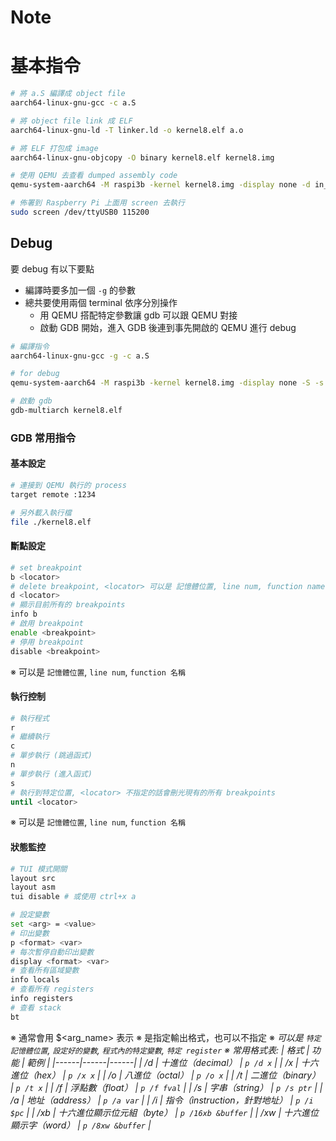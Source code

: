 # Note

# 基本指令

```bash
# 將 a.S 編譯成 object file
aarch64-linux-gnu-gcc -c a.S

# 將 object file link 成 ELF
aarch64-linux-gnu-ld -T linker.ld -o kernel8.elf a.o

# 將 ELF 打包成 image
aarch64-linux-gnu-objcopy -O binary kernel8.elf kernel8.img

# 使用 QEMU 去查看 dumped assembly code
qemu-system-aarch64 -M raspi3b -kernel kernel8.img -display none -d in_asm

# 佈署到 Raspberry Pi 上面用 screen 去執行
sudo screen /dev/ttyUSB0 115200
```

## Debug

要 debug 有以下要點

- 編譯時要多加一個 `-g` 的參數
- 總共要使用兩個 terminal 依序分別操作
  - 用 QEMU 搭配特定參數讓 gdb 可以跟 QEMU 對接
  - 啟動 GDB 開始，進入 GDB 後連到事先開啟的 QEMU 進行 debug

```bash
# 編譯指令 
aarch64-linux-gnu-gcc -g -c a.S

# for debug
qemu-system-aarch64 -M raspi3b -kernel kernel8.img -display none -S -s -serial null -serial stdio

# 啟動 gdb
gdb-multiarch kernel8.elf
```

### GDB 常用指令

#### 基本設定

```bash
# 連接到 QEMU 執行的 process
target remote :1234

# 另外載入執行檔
file ./kernel8.elf
```

#### 斷點設定

```bash
# set breakpoint
b <locator>
# delete breakpoint, <locator> 可以是 記憶體位置, line num, function name, 不指定的話會刪光現有的所有 breakpoints
d <locator>
# 顯示目前所有的 breakpoints
info b
# 啟用 breakpoint
enable <breakpoint>
# 停用 breakpoint
disable <breakpoint>
```
※ <locator> 可以是 `記憶體位置`, `line num`, `function 名稱`

#### 執行控制

```bash
# 執行程式 
r
# 繼續執行
c
# 單步執行 (跳過函式)
n
# 單步執行 (進入函式)
s
# 執行到特定位置, <locator> 不指定的話會刪光現有的所有 breakpoints
until <locator>
```

※ <locator> 可以是 `記憶體位置`, `line num`, `function 名稱`

#### 狀態監控

```bash
# TUI 模式開關
layout src
layout asm
tui disable # 或使用 ctrl+x a

# 設定變數
set <arg> = <value>
# 印出變數
p <format> <var>
# 每次暫停自動印出變數
display <format> <var>
# 查看所有區域變數
info locals
# 查看所有 registers
info registers
# 查看 stack
bt
```
※ <arg> 通常會用 $<arg_name> 表示
※ <format> 是指定輸出格式，也可以不指定
※ <var> 可以是 `特定記憶體位置`, `設定好的變數`, `程式內的特定變數`, `特定 register`
※ 常用格式表:
| 格式 | 功能 | 範例 |
|------|------|------|
| /d   | 十進位（decimal） | `p /d x` |
| /x   | 十六進位（hex） | `p /x x` |
| /o   | 八進位（octal） | `p /o x` |
| /t   | 二進位（binary） | `p /t x` |
| /f   | 浮點數（float） | `p /f fval` |
| /s   | 字串（string） | `p /s ptr` |
| /a   | 地址（address） | `p /a var` |
| /i   | 指令（instruction，針對地址） | `p /i $pc` |
| /xb  | 十六進位顯示位元組（byte） | `p /16xb &buffer` |
| /xw  | 十六進位顯示字（word） | `p /8xw &buffer` |
